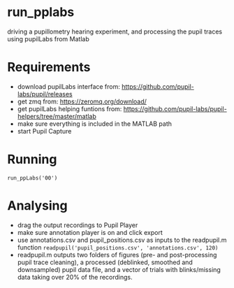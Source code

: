 # run_pplabs
driving a pupillometry hearing experiment, and processing the pupil traces using pupilLabs from Matlab


# Requirements
- download pupilLabs interface from: https://github.com/pupil-labs/pupil/releases
- get zmq from: https://zeromq.org/download/
- get pupilLabs helping funtions from: https://github.com/pupil-labs/pupil-helpers/tree/master/matlab
- make sure everything is included in the MATLAB path
- start Pupil Capture

# Running
`run_ppLabs('00')`

# Analysing
- drag the output recordings to Pupil Player
- make sure annotation player is on and click export
- use annotations.csv and pupil_positions.csv as inputs to the readpupil.m function
`readpupil('pupil_positions.csv', 'annotations.csv', 120)`
- readpupil.m outputs two folders of figures (pre- and post-processing pupil trace cleaning), a processed (deblinked, smoothed and downsampled) pupil data file, and a vector of trials with blinks/missing data taking over 20% of the recordings.


